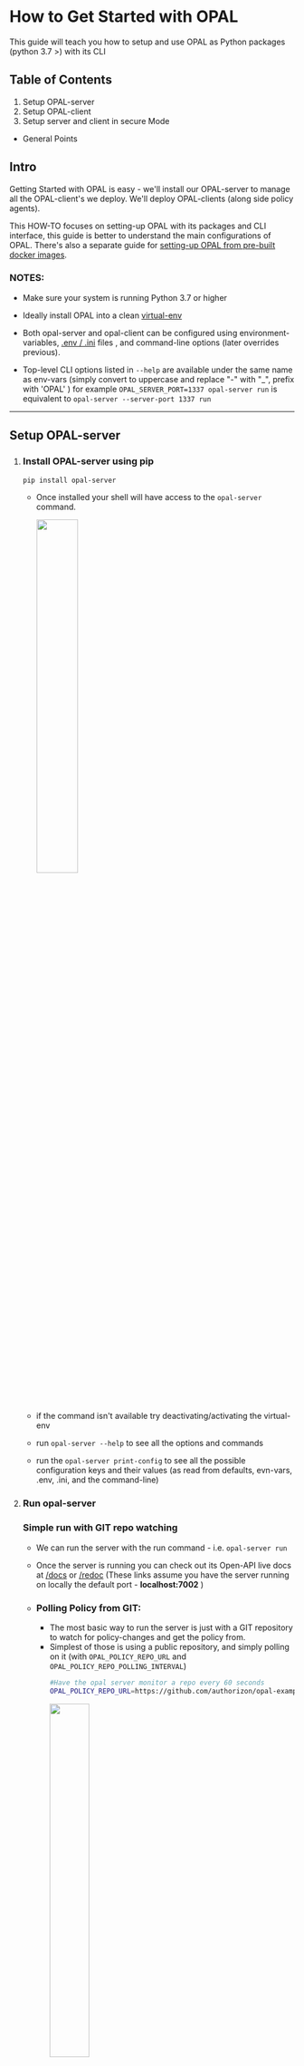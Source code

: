 # How to Get Started with OPAL  

This guide will teach you how to setup and use OPAL as Python packages (python 3.7 >) with its CLI 

## Table of Contents
1. Setup OPAL-server
2. Setup OPAL-client
3. Setup server and client in secure Mode 
- General Points


## Intro
Getting Started with OPAL is easy - we'll install our OPAL-server to manage all the OPAL-client's we deploy.
We'll deploy OPAL-clients (along side policy agents).

This HOW-TO focuses on setting-up OPAL with its packages and CLI interface, this guide is better to understand the main configurations of OPAL. There's also a separate guide for [setting-up OPAL from pre-built docker images](https://github.com/authorizon/opal/blob/master/docs/HOWTO/get_started_with_opal_with_docker.md).

### NOTES: 
- Make sure your system is running Python 3.7 or higher 

- Ideally install OPAL into a clean [virtual-env](https://packaging.python.org/guides/installing-using-pip-and-virtual-environments/) 

- Both opal-server and opal-client can be configured using environment-variables, [.env / .ini](https://pypi.org/project/python-decouple/#env-file) files , and command-line options (later overrides previous).

- Top-level CLI options listed in `--help` are available under the same name as env-vars (simply convert to uppercase and replace "-" with "_", prefix with 'OPAL' )
for example `OPAL_SERVER_PORT=1337 opal-server run` is equivalent to `opal-server --server-port 1337 run`


----------------------------

## Setup OPAL-server

1. ### Install OPAL-server using pip 
    ```sh
    pip install opal-server
    ```
    - Once installed your shell will have access to the `opal-server` command.

        <p><a href="https://asciinema.org/a/XyDg1ot2Q6UOsWOkiSxGVSJmx?t=1" target="_blank"><img src="https://asciinema.org/a/XyDg1ot2Q6UOsWOkiSxGVSJmx.svg" width="40%"/></a>
        </p>
    - if the command isn't available try deactivating/activating the virtual-env
    - run `opal-server --help` to see all the options and commands
    - run the `opal-server print-config` to see all the possible configuration keys and their values (as read from defaults, evn-vars, .env, .ini, and the command-line)


2. ### Run opal-server 

    ### Simple run with GIT repo watching
    - We can run the server with the run command - i.e. `opal-server run`
    -  Once the server is running you can check out its Open-API live docs at [/docs](http://localhost:7002/docs) or [/redoc](http://localhost:7002/redoc) (These links assume you have the server running on locally the default port - **localhost:7002** )

    - ### Polling Policy from GIT: 
        - The most basic way to run the server is just with a GIT repository to watch for policy-changes and get the policy from.
        - Simplest of those is using a public repository, and simply polling on it (with `OPAL_POLICY_REPO_URL` and `OPAL_POLICY_REPO_POLLING_INTERVAL`)
            ```sh
            #Have the opal server monitor a repo every 60 seconds
            OPAL_POLICY_REPO_URL=https://github.com/authorizon/opal-example-policy-repo.git  opal-server --policy-repo-polling-interval 60 run 
            ```
            <p><a href="https://asciinema.org/a/4gkfGDR45IeR0Zx3y2zB1Vg9T?t=1" target="_blank"><img src="https://asciinema.org/a/4gkfGDR45IeR0Zx3y2zB1Vg9T.svg" width="40%"/></a></p>

    - ### Policy GIT Webhook: 
        - Better GIT watching can be achieved via configuring a webhook back to the OPAL_SERVER's webhook route. Say your server is hosted on `opal.yourdomain.com` the webhook URL will be `opal.yourdomain.com/webhook` 
        - see [GitHub's guide on configuring webhooks](https://docs.github.com/en/developers/webhooks-and-events/creating-webhooks) 
        - use `OPAL_POLICY_REPO_WEBHOOK_SECRET` to configure a secret you can share with the webhook provider (authenticating incoming webhooks)
            - you can use `opal-server generate-secret` to create a cryptographically strong secret to use

    - ### Additional GIT repository settings
        - Use `POLICY_REPO_SSH_KEY` to authenticate to a **private repository** (see Git hosts for hot to configure the key - for example- [Github SSH Key](https://docs.github.com/en/github/authenticating-to-github/adding-a-new-ssh-key-to-your-github-account))
            - The passed value for key can either be a file path, or the contents of the SSH-key (with newlines replaced with '_')
        - Use `OPAL_POLICY_REPO_CLONE_PATH`, `OPAL_POLICY_REPO_MAIN_BRANCH`, `OPAL_POLICY_REPO_MAIN_REMOTE`, etc. to control how the repo is cloned



    ### Simple run with Data source configuration 
    In addition to policy updates (as seen in above section) the OPAL-server can also facilitate data updates, directing OPAL-clients to fetch the needed data from various sources.
     - 
        

    ### Production run
    For production we should set the server to work with a production server ([GUNICORN](https://gunicorn.org/)) and backbone pub/sub.

    - Gunicorn
        - simply use the `run` command with the `--engine-type gunicorn` option. 
        ```sh
        opal-server run --engine-type gunicorn
        ```
        
        - (run `opal-server run --help` to see more info on the `run` command)
        - use `--server-worker-count` to control the amount of workers (default is set to cpu-count)
        - You can of course put another server or proxy (e.g. NGNIX, ENVOY) in front of the OPAL-SERVER, instead of or in addition to Gunicorn

    - Backbone Pub/Sub
        - While OPAL-servers provide a lightweight websocket pub/sub channel for the clients; in order for all OPAL-servers (workers of same server, and of course servers on other nodes) to be synced (And in turn their clients to be synced) they need to connect through a shared channel - which we refer to as the backbone pub/sub or broadcast channel.
        - Backbone Pub/Sub options:  Kafka, Postgres LISTEN/NOTIFY, Redis
        - Use the `broadcast-uri` option (or `OPAL_BROADCAST_URI` env-var) to configure an OPAL-server to work with a backbone.
        - for example `OPAL_BROADCAST_URI=postgres://localhost/mydb opal-server run`

    - Put it all together:
        ```sh
        OPAL_BROADCAST_URI=postgres://localhost/mydb opal-server run --engine-type gunicorn
        ```







-----


## Setup OPAL-Client (work in progress)

- Install OPAL-client
    ```sh
    pip install opal-client
    ```    
- Install a policy-agent next to the OPAL-client
    - follow [these instructions to install OPA](https://www.openpolicyagent.org/docs/latest/#1-download-opa)
    - the client needs network access to this agent to be able to administer updates to it.



